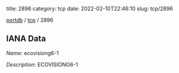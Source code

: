 title: 2896
category: tcp
date: 2022-02-10T22:46:10
slug: tcp/2896

[portdb](/) / [tcp](/category/tcp.html) / 2896


## IANA Data

_Name:_ ecovisiong6-1

_Description:_ ECOVISIONG6-1

